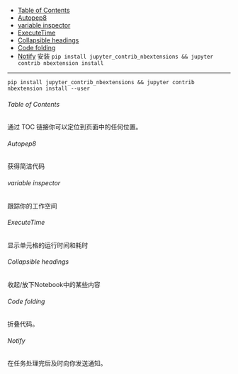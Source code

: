 - [Table of Contents ](#head1)
- [ Autopep8](#head2)
- [variable inspector](#head3)
- [ ExecuteTime](#head4)
- [Collapsible headings](#head5)
- [Code folding](#head6)
- [ Notify](#head7)
安装
```pip install jupyter_contrib_nbextensions && jupyter contrib nbextension install```
---
```pip install jupyter_contrib_nbextensions && jupyter contrib nbextension install --user```

###### <span id="head1">Table of Contents </span>
通过 TOC 链接你可以定位到页面中的任何位置。
###### <span id="head2"> Autopep8</span>
获得简洁代码
###### <span id="head3">variable inspector</span>
跟踪你的工作空间
###### <span id="head4"> ExecuteTime</span>
显示单元格的运行时间和耗时
###### <span id="head5">Collapsible headings</span>
收起/放下Notebook中的某些内容
###### <span id="head6">Code folding</span>
折叠代码。
###### <span id="head7"> Notify</span>
在任务处理完后及时向你发送通知。
